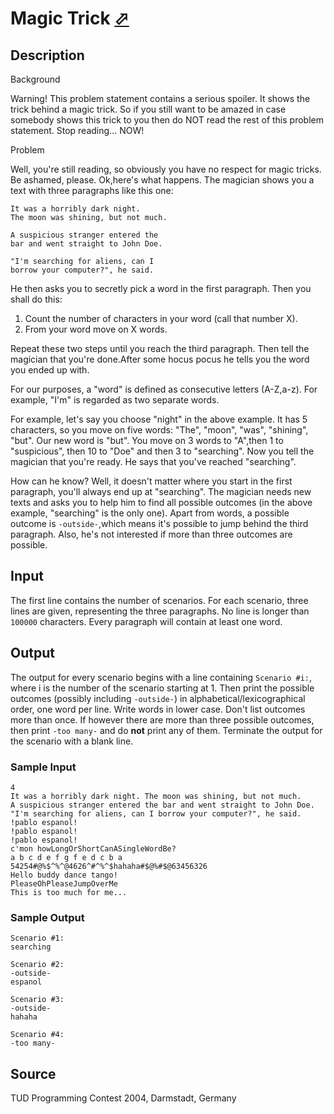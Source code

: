 # Magic Trick [⬀](http://poj.org/problem?id=1800)

## Description

Background

Warning! This problem statement contains a serious spoiler. It shows the trick behind a magic trick. So if you still want to be amazed in case somebody shows this trick to you then do NOT read the rest of this problem statement. Stop reading... NOW!

Problem

Well, you're still reading, so obviously you have no respect for magic tricks. Be ashamed, please. Ok,here's what happens. The magician shows you a text with three paragraphs like this one:
```
It was a horribly dark night.
The moon was shining, but not much.

A suspicious stranger entered the
bar and went straight to John Doe.

"I'm searching for aliens, can I
borrow your computer?", he said.
```

He then asks you to secretly pick a word in the first paragraph. Then you shall do this:
1. Count the number of characters in your word (call that number X).
2. From your word move on X words.

Repeat these two steps until you reach the third paragraph. Then tell the magician that you're done.After some hocus pocus he tells you the word you ended up with.

For our purposes, a "word" is defined as consecutive letters (A-Z,a-z). For example, "I'm" is regarded as two separate words.

For example, let's say you choose "night" in the above example. It has 5 characters, so you move on five words: "The", "moon", "was", "shining", "but". Our new word is "but". You move on 3 words to "A",then 1 to "suspicious", then 10 to "Doe" and then 3 to "searching". Now you tell the magician that you're ready. He says that you've reached "searching".

How can he know? Well, it doesn't matter where you start in the first paragraph, you'll always end up at "searching". The magician needs new texts and asks you to help him to find all possible outcomes (in the above example, "searching" is the only one). Apart from words, a possible outcome is `-outside-`,which means it's possible to jump behind the third paragraph. Also, he's not interested if more than three outcomes are possible.

## Input

The first line contains the number of scenarios. For each scenario, three lines are given, representing the three paragraphs. No line is longer than `100000` characters. Every paragraph will contain at least one word.

## Output

The output for every scenario begins with a line containing `Scenario #i:`, where i is the number of the scenario starting at 1. Then print the possible outcomes (possibly including `-outside-`) in alphabetical/lexicographical order, one word per line. Write words in lower case. Don't list outcomes more than once. If however there are more than three possible outcomes, then print `-too many-` and do **not** print any of them. Terminate the output for the scenario with a blank line.

### Sample Input
```
4
It was a horribly dark night. The moon was shining, but not much.
A suspicious stranger entered the bar and went straight to John Doe.
"I'm searching for aliens, can I borrow your computer?", he said.
!pablo espanol!
!pablo espanol!
!pablo espanol!
c'mon howLongOrShortCanASingleWordBe?
a b c d e f g f e d c b a
54254#@%$^%^@4626^#^%^$hahaha#$@%#$@63456326
Hello buddy dance tango!
PleaseOhPleaseJumpOverMe
This is too much for me...
```

### Sample Output
```
Scenario #1:
searching

Scenario #2:
-outside-
espanol

Scenario #3:
-outside-
hahaha

Scenario #4:
-too many-
```

## Source

TUD Programming Contest 2004, Darmstadt, Germany